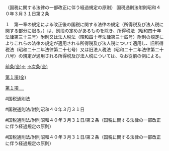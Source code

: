 （国税に関する法律の一部改正に伴う経過規定の原則）
国税通則法附則昭和４０年３月３１日第２条

１　第一章の規定による改正後の国税に関する法律の規定（所得税及び法人税に関する部分に限る。）は、別段の定めがあるものを除き、所得税法（昭和四十年法律第三十三号）附則又は法人税法（昭和四十年法律第三十四号）附則の規定によりこれらの法律の規定が適用される所得税及び法人税について適用し、旧所得税法（昭和二十二年法律第二十七号）又は旧法人税法（昭和二十二年法律第二十八号）の規定が適用される所得税及び法人税については、なお従前の例による。

[前条(全)←](国税通則法＿＿＿＿附則昭和４０年３月３１日第１条_.md)    [→次条(全)](国税通則法＿＿＿＿附則昭和４０年３月３１日第１５条_.md)

[第１項(全)](国税通則法＿＿＿＿附則昭和４０年３月３１日第２条第１項_.md)  

[第１項 　 ](国税通則法＿＿＿＿附則昭和４０年３月３１日第２条第１項.md)  

#国税通則法

#国税通則法/附則昭和４０年３月３１日

#国税通則法/附則昭和４０年３月３１日/第２条（国税に関する法律の一部改正に伴う経過規定の原則）

#国税通則法/附則昭和４０年３月３１日/第２条（国税に関する法律の一部改正に伴う経過規定の原則）

